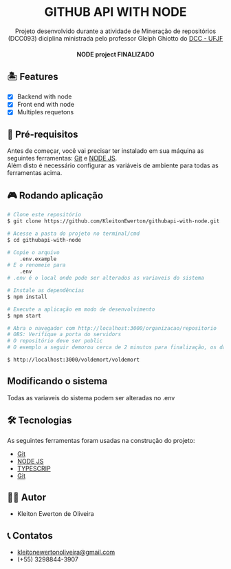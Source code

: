 <h1 align="center">GITHUB API WITH NODE</h1>

<p align="center">Projeto desenvolvido durante a atividade de Mineração de repositórios (DCC093) diciplina ministrada pelo professor Gleiph Ghiotto do <a href="https://www.ufjf.br/deptocomputacao/">DCC - UFJF</a></p>



<h4 align="center"> 
	  NODE project   FINALIZADO  
</h4>

## 🏝️ Features

- [x] Backend with node
- [x] Front end with node
- [x] Multiples requetons

## 📌 Pré-requisitos

Antes de começar, você vai precisar ter instalado em sua máquina as seguintes ferramentas:
[Git](https://git-scm.com) e [NODE JS](https://nodejs.org/en/).  
Além disto é necessário configurar as variáveis de ambiente para todas as ferramentas acima.


## 🎮 Rodando aplicação

```bash
# Clone este repositório
$ git clone https://github.com/KleitonEwerton/githubapi-with-node.git

# Acesse a pasta do projeto no terminal/cmd
$ cd githubapi-with-node

# Copie o arquivo 
	.env.example 
# E o renomeie para
	.env 
# .env é o local onde pode ser alterados as variaveis do sistema

# Instale as dependências
$ npm install

# Execute a aplicação em modo de desenvolvimento
$ npm start

# Abra o navegador com http://localhost:3000/organizacao/repositorio 
# OBS: Verifique a porta do servidors
# O repositório deve ser public
# O exemplo a seguir demorou cerca de 2 minutos para finalização, os dados são mostrados em tempo de execução no terminal do linux/windows

$ http://localhost:3000/voldemort/voldemort
```
## Modificando o sistema

Todas as variaveis do sistema podem ser alteradas no .env

## 🛠 Tecnologias

As seguintes ferramentas foram usadas na construção do projeto:

- [Git](https://git-scm.com)
- [NODE JS](https://nodejs.org/en/)
- [TYPESCRIP](https://www.typescriptlang.org/)
- [Git](https://git-scm.com/)

## 👨‍💻 Autor
- Kleiton Ewerton de Oliveira

## 📞 Contatos
- kleitonewertonoliveira@gmail.com
- (+55) 3298844-3907
    